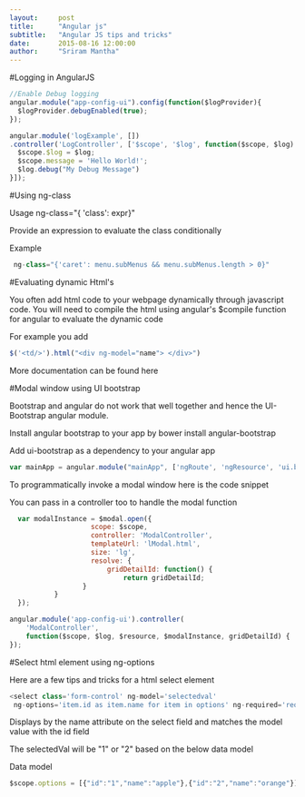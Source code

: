 ```yaml
---
layout:     post
title:      "Angular js"
subtitle:   "Angular JS tips and tricks"
date:       2015-08-16 12:00:00
author:     "Sriram Mantha"
---
```


#Logging in AngularJS

~~~javascript
//Enable Debug logging
angular.module("app-config-ui").config(function($logProvider){
  $logProvider.debugEnabled(true);
});
~~~

```javascript
angular.module('logExample', [])
.controller('LogController', ['$scope', '$log', function($scope, $log) {
  $scope.$log = $log;
  $scope.message = 'Hello World!';
  $log.debug("My Debug Message")
}]);
```


#Using ng-class

Usage 
 ng-class="{ 'class': expr}"

Provide an expression to evaluate the class conditionally

Example
```javascript
 ng-class="{'caret': menu.subMenus && menu.subMenus.length > 0}"
 ```


#Evaluating dynamic Html's

You often add html code to your webpage dynamically through javascript code. 
You will need to compile the html using angular's $compile function for angular to evaluate the dynamic code

For example you add
```javascript
$('<td/>').html("<div ng-model="name"> </div>")
```

More documentation can be found here



#Modal window using UI bootstrap

Bootstrap and angular do not work that well together and hence the UI-Bootstrap angular module.

Install angular bootstrap to your app by 
bower install angular-bootstrap

Add ui-bootstrap as a dependency to your angular app

```javascript
var mainApp = angular.module("mainApp", ['ngRoute', 'ngResource', 'ui.bootstrap', 'appcore']);
```

To programmatically  invoke a modal window here is the code snippet

You can pass in a controller too to handle the modal function

```javascript
  var modalInstance = $modal.open({
                    scope: $scope,
                    controller: 'ModalController',
                    templateUrl: 'lModal.html',
                    size: 'lg',
                    resolve: {
                        gridDetailId: function() {
                            return gridDetailId;
                  }
           }
  });

angular.module('app-config-ui').controller(
    'ModalController',
    function($scope, $log, $resource, $modalInstance, gridDetailId) {
});
```


#Select html element using ng-options

Here are a few tips and tricks for a html select element

```javascript
<select class='form-control' ng-model='selectedval' 
 ng-options='item.id as item.name for item in options' ng-required='required'><option value=''>-- select --</option></select>
```

Displays by the name attribute on the select field and matches the model value with the id field

The selectedVal will be "1" or "2" based on the below data model

Data model

```javascript
$scope.options = [{"id":"1","name":"apple"},{"id":"2","name":"orange"}];
```